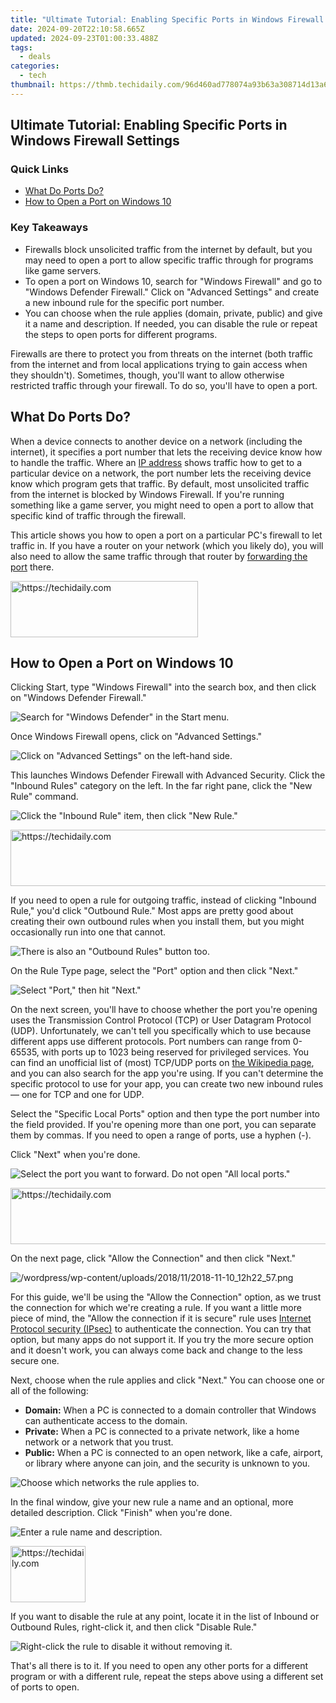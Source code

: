 ```yaml
---
title: "Ultimate Tutorial: Enabling Specific Ports in Windows Firewall Settings"
date: 2024-09-20T22:10:58.665Z
updated: 2024-09-23T01:00:33.488Z
tags:
  - deals
categories:
  - tech
thumbnail: https://thmb.techidaily.com/96d460ad778074a93b63a308714d13a6fb98bd643d60a66bb372b318524a5b70.jpg
---
```


## Ultimate Tutorial: Enabling Specific Ports in Windows Firewall Settings

### Quick Links

* [What Do Ports Do?](https://easy-unlock-android.techidaily.com/unlock-your-nokia-105-classic-phone-with-ease-the-3-best-lock-screen-removal-tools-by-drfone-android/)
* [How to Open a Port on Windows 10](https://extra-support.techidaily.com/prime-choices-of-drones-up-for-grabs-for-2024/)

### Key Takeaways

* Firewalls block unsolicited traffic from the internet by default, but you may need to open a port to allow specific traffic through for programs like game servers.
* To open a port on Windows 10, search for "Windows Firewall" and go to "Windows Defender Firewall." Click on "Advanced Settings" and create a new inbound rule for the specific port number.
* You can choose when the rule applies (domain, private, public) and give it a name and description. If needed, you can disable the rule or repeat the steps to open ports for different programs.

 Firewalls are there to protect you from threats on the internet (both traffic from the internet and from local applications trying to gain access when they shouldn't). Sometimes, though, you'll want to allow otherwise restricted traffic through your firewall. To do so, you'll have to open a port.

##  What Do Ports Do? 

 When a device connects to another device on a network (including the internet), it specifies a port number that lets the receiving device know how to handle the traffic. Where an [IP address](https://fake-location.techidaily.com/fake-the-location-to-get-around-the-mlb-blackouts-on-apple-iphone-14-pro-drfone-by-drfone-virtual-ios/) shows traffic how to get to a particular device on a network, the port number lets the receiving device know which program gets that traffic. By default, most unsolicited traffic from the internet is blocked by Windows Firewall. If you're running something like a game server, you might need to open a port to allow that specific kind of traffic through the firewall.

 This article shows you how to open a port on a particular PC's firewall to let traffic in. If you have a router on your network (which you likely do), you will also need to allow the same traffic through that router by [forwarding the port](https://tech-revival.techidaily.com/unlock-chatgpts-potential-with-simple-plugin-signups/) there.

<!-- affiliate ads begin -->
<a href="https://aligracehair.sjv.io/c/5597632/2115932/19272" target="_top" id="2115932">
  <img src="//a.impactradius-go.com/display-ad/19272-2115932" border="0" alt="https://techidaily.com" width="300" height="90"/>
</a>
<img height="0" width="0" src="https://aligracehair.sjv.io/i/5597632/2115932/19272" style="position:absolute;visibility:hidden;" border="0" />
<!-- affiliate ads end -->

##  How to Open a Port on Windows 10

 Clicking Start, type "Windows Firewall" into the search box, and then click on "Windows Defender Firewall."

![Search for "Windows Defender" in the Start menu.](https://static1.howtogeekimages.com/wordpress/wp-content/uploads/2023/11/1-search-windows-defender-firewall.png) 

 Once Windows Firewall opens, click on "Advanced Settings."

![Click on "Advanced Settings" on the left-hand side.](https://static1.howtogeekimages.com/wordpress/wp-content/uploads/2023/11/2-click-advanced-setting.png) 

 This launches Windows Defender Firewall with Advanced Security. Click the "Inbound Rules" category on the left. In the far right pane, click the "New Rule" command.

![Click the "Inbound Rule" item, then click "New Rule."](https://static1.howtogeekimages.com/wordpress/wp-content/uploads/2023/11/3-inbound-service-rules.png) 

<!-- affiliate ads begin -->
<a href="https://appsumo.8odi.net/c/5597632/2144275/7443" target="_top" id="2144275">
  <img src="//a.impactradius-go.com/display-ad/7443-2144275" border="0" alt="https://techidaily.com" width="728" height="90"/>
</a>
<img height="0" width="0" src="https://appsumo.8odi.net/i/5597632/2144275/7443" style="position:absolute;visibility:hidden;" border="0" />
<!-- affiliate ads end -->

 If you need to open a rule for outgoing traffic, instead of clicking "Inbound Rule," you'd click "Outbound Rule." Most apps are pretty good about creating their own outbound rules when you install them, but you might occasionally run into one that cannot.

![There is also an "Outbound Rules" button too.](https://static1.howtogeekimages.com/wordpress/wp-content/uploads/2023/11/4-outbound-rules.png) 

 On the Rule Type page, select the "Port" option and then click "Next."

![Select "Port," then hit "Next."](https://static1.howtogeekimages.com/wordpress/wp-content/uploads/2023/11/5-port-click-next.png) 

 On the next screen, you'll have to choose whether the port you're opening uses the Transmission Control Protocol (TCP) or User Datagram Protocol (UDP). Unfortunately, we can't tell you specifically which to use because different apps use different protocols. Port numbers can range from 0-65535, with ports up to 1023 being reserved for privileged services. You can find an unofficial list of (most) TCP/UDP ports on [the Wikipedia page](https://en.wikipedia.org/wiki/List%5Fof%5FTCP%5Fand%5FUDP%5Fport%5Fnumbers), and you can also search for the app you're using. If you can't determine the specific protocol to use for your app, you can create two new inbound rules — one for TCP and one for UDP.

 Select the "Specific Local Ports" option and then type the port number into the field provided. If you're opening more than one port, you can separate them by commas. If you need to open a range of ports, use a hyphen (-).

 Click "Next" when you're done.

![Select the port you want to forward. Do not open "All local ports."](https://static1.howtogeekimages.com/wordpress/wp-content/uploads/2023/11/6-specify-ports.png) 

<!-- affiliate ads begin -->
<a href="https://appsumo.8odi.net/c/5597632/2094429/7443" target="_top" id="2094429">
  <img src="//a.impactradius-go.com/display-ad/7443-2094429" border="0" alt="https://techidaily.com" width="728" height="90"/>
</a>
<img height="0" width="0" src="https://appsumo.8odi.net/i/5597632/2094429/7443" style="position:absolute;visibility:hidden;" border="0" />
<!-- affiliate ads end -->

 On the next page, click "Allow the Connection" and then click "Next."

![/wordpress/wp-content/uploads/2018/11/2018-11-10_12h22_57.png](https://static1.howtogeekimages.com/wordpress/wp-content/uploads/2018/11/2018-11-10_12h22_57.png) 

 For this guide, we'll be using the "Allow the Connection" option, as we trust the connection for which we're creating a rule. If you want a little more piece of mind, the "Allow the connection if it is secure" rule uses [Internet Protocol security (IPsec)](https://www.howtogeek.com/211329/which-is-the-best-vpn-protocol-pptp-vs.-openvpn-vs.-l2tpipsec-vs.-sstp/) to authenticate the connection. You can try that option, but many apps do not support it. If you try the more secure option and it doesn't work, you can always come back and change to the less secure one.

 Next, choose when the rule applies and click "Next." You can choose one or all of the following:

* **Domain:** When a PC is connected to a domain controller that Windows can authenticate access to the domain.
* **Private:** When a PC is connected to a private network, like a home network or a network that you trust.
* **Public:** When a PC is connected to an open network, like a cafe, airport, or library where anyone can join, and the security is unknown to you.

![Choose which networks the rule applies to.](https://static1.howtogeekimages.com/wordpress/wp-content/uploads/2023/11/8-choose-relevant.png) 

 In the final window, give your new rule a name and an optional, more detailed description. Click "Finish" when you're done.

![Enter a rule name and description.](https://static1.howtogeekimages.com/wordpress/wp-content/uploads/2023/11/9-click-finish-after-entering-description.png) 

<!-- affiliate ads begin -->
<a href="https://aligracehair.sjv.io/c/5597632/2135363/19272" target="_top" id="2135363">
  <img src="//a.impactradius-go.com/display-ad/19272-2135363" border="0" alt="https://techidaily.com" width="120" height="90"/>
</a>
<img height="0" width="0" src="https://aligracehair.sjv.io/i/5597632/2135363/19272" style="position:absolute;visibility:hidden;" border="0" />
<!-- affiliate ads end -->

 If you want to disable the rule at any point, locate it in the list of Inbound or Outbound Rules, right-click it, and then click "Disable Rule."

![Right-click the rule to disable it without removing it.](https://static1.howtogeekimages.com/wordpress/wp-content/uploads/2023/11/10-disable-the-rule.png) 

 That's all there is to it. If you need to open any other ports for a different program or with a different rule, repeat the steps above using a different set of ports to open.

<ins class="adsbygoogle"
     style="display:block"
     data-ad-format="autorelaxed"
     data-ad-client="ca-pub-7571918770474297"
     data-ad-slot="1223367746"></ins>

<ins class="adsbygoogle"
     style="display:block"
     data-ad-client="ca-pub-7571918770474297"
     data-ad-slot="8358498916"
     data-ad-format="auto"
     data-full-width-responsive="true"></ins>



